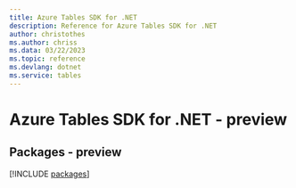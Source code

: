 ```yaml
---
title: Azure Tables SDK for .NET
description: Reference for Azure Tables SDK for .NET
author: christothes
ms.author: chriss
ms.data: 03/22/2023
ms.topic: reference
ms.devlang: dotnet
ms.service: tables
---
```

# Azure Tables SDK for .NET - preview
## Packages - preview
[!INCLUDE [packages](tables-index.md)]